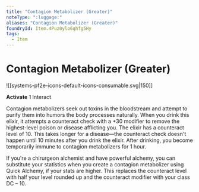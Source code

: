 ```yaml
---
title: "Contagion Metabolizer (Greater)"
noteType: ":luggage:"
aliases: "Contagion Metabolizer (Greater)"
foundryId: Item.4Puz0ylo6qhfg5Hy
tags:
  - Item
---
```


# Contagion Metabolizer (Greater)
![[systems-pf2e-icons-default-icons-consumable.svg|150]]

**Activate** 1 Interact

Contagion metabolizers seek out toxins in the bloodstream and attempt to purify them into humors the body processes naturally. When you drink this elixir, it attempts a counteract check with a +30 modifier to remove the highest-level poison or disease afflicting you. The elixir has a counteract level of 10. This takes longer for a disease—the counteract check doesn't happen until 10 minutes after you drink the elixir. After drinking, you become temporarily immune to contagion metabolizers for 1 hour.

If you're a chirurgeon alchemist and have powerful alchemy, you can substitute your statistics when you create a contagion metabolizer using Quick Alchemy, if your stats are higher. This replaces the counteract level with half your level rounded up and the counteract modifier with your class DC – 10.
